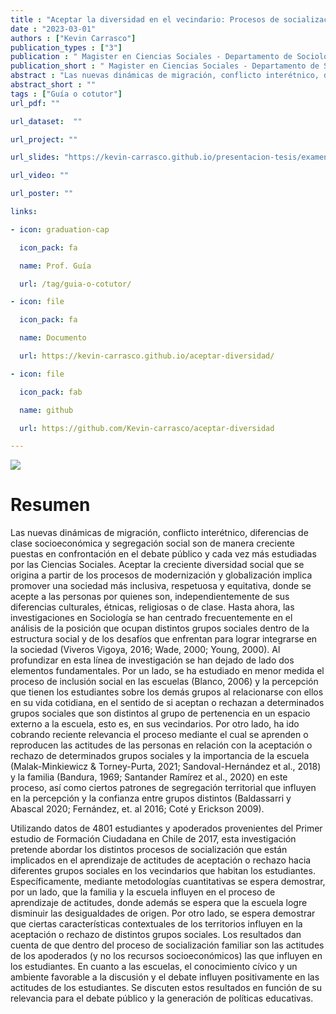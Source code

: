 ```yaml
---
title : "Aceptar la diversidad en el vecindario: Procesos de socialización política de actitudes hacia la diversidad social en estudiantes chilenos"
date : "2023-03-01"
authors : ["Kevin Carrasco"]
publication_types : ["3"]
publication : " Magister en Ciencias Sociales - Departamento de Sociología, Facultad de Ciencias Sociales, Universidad de Chile. Santiago de Chile"
publication_short : " Magister en Ciencias Sociales - Departamento de Sociología, Facultad de Ciencias Sociales, Universidad de Chile. Santiago de Chile"
abstract : "Las nuevas dinámicas de migración, conflicto interétnico, diferencias de clase socioeconómica y segregación social son de manera creciente puestas en confrontación en el debate público y cada vez más estudiadas por las Ciencias Sociales. Aceptar la creciente diversidad social que se origina a partir de los procesos de modernización y globalización implica promover una sociedad más inclusiva, respetuosa y equitativa, donde se acepte a las personas por quienes son, independientemente de sus diferencias culturales, étnicas, religiosas o de clase. Hasta ahora, las investigaciones en Sociología se han centrado frecuentemente en el análisis de la posición que ocupan distintos grupos sociales dentro de la estructura social y de los desafíos que enfrentan para lograr integrarse en la sociedad (Viveros Vigoya, 2016; Wade, 2000; Young, 2000). Al profundizar en esta línea de investigación se han dejado de lado dos elementos fundamentales. Por un lado, se ha estudiado en menor medida el proceso de inclusión social en las escuelas (Blanco, 2006) y la percepción que tienen los estudiantes sobre los demás grupos al relacionarse con ellos en su vida cotidiana, en el sentido de si aceptan o rechazan a determinados grupos sociales que son distintos al grupo de pertenencia en un espacio externo a la escuela, esto es, en sus vecindarios. Por otro lado, ha ido cobrando reciente relevancia el proceso mediante el cual se aprenden o reproducen las actitudes de las personas en relación con la aceptación o rechazo de determinados grupos sociales y la importancia de la escuela (Malak-Minkiewicz & Torney-Purta, 2021; Sandoval-Hernández et al., 2018) y la familia (Bandura, 1969; Santander Ramírez et al., 2020) en este proceso, así como ciertos patrones de segregación territorial que influyen en la percepción y la confianza entre grupos distintos (Baldassarri y Abascal 2020; Fernández, et. al 2016; Coté y Erickson 2009). Utilizando datos de 4801 estudiantes y apoderados provenientes del Primer estudio de Formación Ciudadana en Chile de 2017, esta investigación pretende abordar los distintos procesos de socialización que están implicados en el aprendizaje de actitudes de aceptación o rechazo hacia diferentes grupos sociales en los vecindarios que habitan los estudiantes. Específicamente, mediante metodologías cuantitativas se espera demostrar, por un lado, que la familia y la escuela influyen en el proceso de aprendizaje de actitudes, donde además se espera que la escuela logre disminuir las desigualdades de origen. Por otro lado, se espera demostrar que ciertas características contextuales de los territorios influyen en la aceptación o rechazo de distintos grupos sociales. Los resultados dan cuenta de que dentro del proceso de socialización familiar son las actitudes de los apoderados (y no los recursos socioeconómicos) las que influyen en los estudiantes. En cuanto a las escuelas, el conocimiento cívico y un ambiente favorable a la discusión y el debate influyen positivamente en las actitudes de los estudiantes. Se discuten estos resultados en función de su relevancia para el debate público y la generación de políticas educativas."
abstract_short : ""
tags : ["Guía o cotutor"]
url_pdf: ""

url_dataset:  ""

url_project: ""

url_slides: "https://kevin-carrasco.github.io/presentacion-tesis/examen-titulo/presentacion.html#1"

url_video: ""

url_poster: ""

links:

- icon: graduation-cap

  icon_pack: fa

  name: Prof. Guía

  url: /tag/guia-o-cotutor/

- icon: file

  icon_pack: fa

  name: Documento

  url: https://kevin-carrasco.github.io/aceptar-diversidad/

- icon: file

  icon_pack: fab

  name: github

  url: https://github.com/Kevin-carrasco/aceptar-diversidad

---
```

![](/images/tesis-kevin.png)

# Resumen

Las nuevas dinámicas de migración, conflicto interétnico, diferencias de clase socioeconómica y segregación social son de manera creciente puestas en confrontación en el debate público y cada vez más estudiadas por las Ciencias Sociales. Aceptar la creciente diversidad social que se origina a partir de los procesos de modernización y globalización implica promover una sociedad más inclusiva, respetuosa y equitativa, donde se acepte a las personas por quienes son, independientemente de sus diferencias culturales, étnicas, religiosas o de clase. Hasta ahora, las investigaciones en Sociología se han centrado frecuentemente en el análisis de la posición que ocupan distintos grupos sociales dentro de la estructura social y de los desafíos que enfrentan para lograr integrarse en la sociedad (Viveros Vigoya, 2016; Wade, 2000; Young, 2000). Al profundizar en esta línea de investigación se han dejado de lado dos elementos fundamentales. Por un lado, se ha estudiado en menor medida el proceso de inclusión social en las escuelas (Blanco, 2006) y la percepción que tienen los estudiantes sobre los demás grupos al relacionarse con ellos en su vida cotidiana, en el sentido de si aceptan o rechazan a determinados grupos sociales que son distintos al grupo de pertenencia en un espacio externo a la escuela, esto es, en sus vecindarios. Por otro lado, ha ido cobrando reciente relevancia el proceso mediante el cual se aprenden o reproducen las actitudes de las personas en relación con la aceptación o rechazo de determinados grupos sociales y la importancia de la escuela (Malak-Minkiewicz & Torney-Purta, 2021; Sandoval-Hernández et al., 2018) y la familia (Bandura, 1969; Santander Ramírez et al., 2020) en este proceso, así como ciertos patrones de segregación territorial que influyen en la percepción y la confianza entre grupos distintos (Baldassarri y Abascal 2020; Fernández, et. al 2016; Coté y Erickson 2009).

Utilizando datos de 4801 estudiantes y apoderados provenientes del Primer estudio de Formación Ciudadana en Chile de 2017, esta investigación pretende abordar los distintos procesos de socialización que están implicados en el aprendizaje de actitudes de aceptación o rechazo hacia diferentes grupos sociales en los vecindarios que habitan los estudiantes. Específicamente, mediante metodologías cuantitativas se espera demostrar, por un lado, que la familia y la escuela influyen en el proceso de aprendizaje de actitudes, donde además se espera que la escuela logre disminuir las desigualdades de origen. Por otro lado, se espera demostrar que ciertas características contextuales de los territorios influyen en la aceptación o rechazo de distintos grupos sociales. Los resultados dan cuenta de que dentro del proceso de socialización familiar son las actitudes de los apoderados (y no los recursos socioeconómicos) las que influyen en los estudiantes. En cuanto a las escuelas, el conocimiento cívico y un ambiente favorable a la discusión y el debate influyen positivamente en las actitudes de los estudiantes. Se discuten estos resultados en función de su relevancia para el debate público y la generación de políticas educativas.
